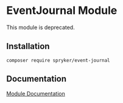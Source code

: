 # EventJournal Module

This module is deprecated.

## Installation

```
composer require spryker/event-journal
```

## Documentation

[Module Documentation](https://academy.spryker.com/developing_with_spryker/module_guide/modules.html)
